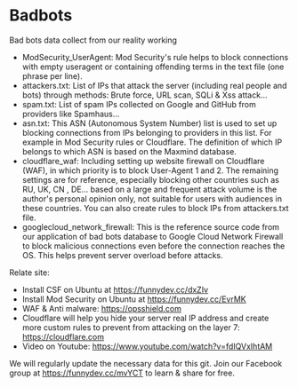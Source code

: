# Badbots

Bad bots data collect from our reality working
* ModSecurity_UserAgent: Mod Security's rule helps to block connections with empty useragent or containing offending terms in the text file (one phrase per line).
* attackers.txt: List of IPs that attack the server (including real people and bots) through methods: Brute force, URL scan, SQLi & Xss attack...
* spam.txt: List of spam IPs collected on Google and GitHub from providers like Spamhaus...
* asn.txt: This ASN (Autonomous System Number) list is used to set up blocking connections from IPs belonging to providers in this list. For example in Mod Security rules or Cloudflare. The definition of which IP belongs to which ASN is based on the Maxmind database.
* cloudflare_waf: Including setting up website firewall on Cloudflare (WAF), in which priority is to block User-Agent 1 and 2. The remaining settings are for reference, especially blocking other countries such as RU, UK, CN , DE... based on a large and frequent attack volume is the author's personal opinion only, not suitable for users with audiences in these countries. You can also create rules to block IPs from attackers.txt file.
* googlecloud_network_firewall: This is the reference source code from our application of bad bots database to Google Cloud Network Firewall to block malicious connections even before the connection reaches the OS. This helps prevent server overload before attacks.

Relate site:
* Install CSF on Ubuntu at https://funnydev.cc/dxZIv
* Install Mod Security on Ubuntu at https://funnydev.cc/EvrMK
* WAF & Anti malware: https://opsshield.com
* Cloudflare will help you hide your server real IP address and create more custom rules to prevent from attacking on the layer 7: https://cloudflare.com
* Video on Youtube: https://www.youtube.com/watch?v=fdIQVxIhtAM

We will regularly update the necessary data for this git. Join our Facebook group at https://funnydev.cc/mvYCT to learn & share for free.